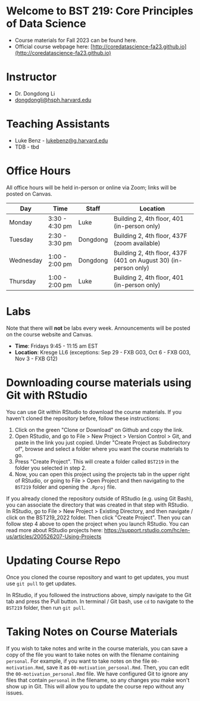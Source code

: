 # Welcome to BST 219: Core Principles of Data Science 

* Course materials for Fall 2023 can be found here. 
* Official course webpage here: [http://coredatascience-fa23.github.io](http://coredatascience-fa23.github.io)

# Instructor
* Dr. Dongdong Li
* dongdongli@hsph.harvard.edu

# Teaching Assistants
* Luke Benz - lukebenz@g.harvard.edu
* TDB - tbd


# Office Hours

All office hours will be held in-person or online via Zoom; links will be posted on Canvas.

| Day       | Time         | Staff    | Location                                        |
|-----------|--------------|----------|-------------------------------------------------|
| Monday    | 3:30 - 4:30 pm | Luke     | Building 2, 4th floor, 401  (in-person only)                    |
| Tuesday   | 2:30 - 3:30 pm | Dongdong | Building 2, 4th floor, 437F (zoom available)  |
| Wednesday | 1:00 - 2:00 pm | Dongdong | Building 2, 4th floor, 437F (401 on August 30) (in-person only) |
| Thursday  | 1:00 - 2:00 pm | Luke     | Building 2, 4th floor, 401 (in-person only)                      |

# Labs

Note that there will **not** be labs every week. Announcements will be posted on the course website and Canvas.

- **Time**: Fridays 9:45 - 11:15 am EST
- **Location**: Kresge LL6 (exceptions: Sep 29 - FXB G03, Oct 6 - FXB G03, Nov 3 - FXB G12)


# Downloading course materials using Git with RStudio

You can use Git within RStudio to download the course materials. If you
haven't cloned the repository before, follow these instructions:

1. Click on the green "Clone or Download" on Github and copy the link.
2. Open RStudio, and go to File > New Project > Version Control > Git,
and paste in the link you just copied. Under "Create Project as
Subdirectory of", browse and select a folder where you want the course
materials to go.
3. Press "Create Project". This will create a folder called `BST219`
in the folder you selected in step 2.
4. Now, you can open this project using the projects tab in the upper
right of RStudio, or going to File > Open Project and then navigating
to the `BST219` folder and opening the `.Rproj` file.

If you already cloned the repository outside of RStudio (e.g. using
Git Bash), you can associate the directory that was created in that
step with RStudio. In RStudio, go to File > New Project > Existing Directory, and then navigate / click on the BST219_2022 folder. Then click
"Create Project". Then you can follow step 4 above to open the project
when you launch RStudio. You can read more about RStudio projects here:
https://support.rstudio.com/hc/en-us/articles/200526207-Using-Projects

# Updating Course Repo

Once you cloned the course repository and want to get updates, you must
use `git pull` to get updates.

In RStudio, if you followed the instructions above, simply navigate
to the Git tab and press the Pull button. In terminal / Git bash, use
`cd` to navigate to the `BST219` folder, then run `git pull`.


# Taking Notes on Course Materials

If you wish to take notes and write in the course materials, you can
save a copy of the file you want to take notes on with the filename
containing `personal`. For example, if you want to take notes on the
file `00-motivation.Rmd`, save it as `00-motivation_personal.Rmd`. Then,
you can edit the `00-motivation_personal.Rmd` file. We have configured
Git to ignore any files that contain `personal` in the filename, so any changes you make won't show up in Git. This will
allow you to update the course repo without any issues.
